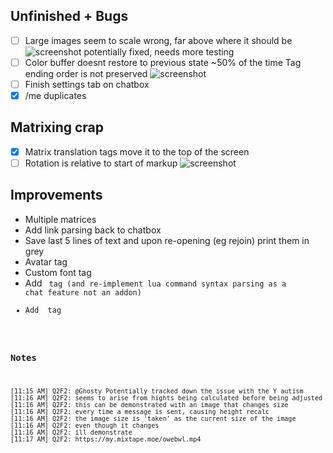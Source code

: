 ## Unfinished + Bugs
- [ ] Large images seem to scale wrong, far above where it should be
	![screenshot](https://my.mixtape.moe/mejbyh.png)
	potentially fixed, needs more testing
- [ ] Color buffer doesnt restore to previous state ~50% of the time
	Tag ending order is not preserved
    ![screenshot](https://b.catgirlsare.sexy/xEMn.png)
- [ ] Finish settings tab on chatbox
- [x] /me duplicates

## Matrixing crap
- [x] Matrix translation tags move it to the top of the screen
- [ ] Rotation is relative to start of markup
    ![screenshot](https://b.catgirlsare.sexy/xxN0.png)

## Improvements
- Multiple matrices
- Add link parsing back to chatbox
- Save last 5 lines of text and upon re-opening (eg rejoin) print them in grey
- Avatar tag
- Custom font tag
- Add <code> tag (and re-implement lua command syntax parsing as a chat feature not an addon)
- Add <anime> tag

### Notes
```
[11:15 AM] Q2F2: @Ghosty Potentially tracked down the issue with the Y autism
[11:16 AM] Q2F2: seems to arise from hights being calculated before being adjusted
[11:16 AM] Q2F2: this can be demonstrated with an image that changes size
[11:16 AM] Q2F2: every time a message is sent, causing height recalc
[11:16 AM] Q2F2: the image size is 'taken' as the current size of the image
[11:16 AM] Q2F2: even though it changes
[11:16 AM] Q2F2: ill demonstrate
[11:17 AM] Q2F2: https://my.mixtape.moe/owebwl.mp4
```
